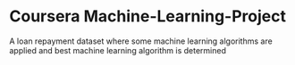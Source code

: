 # Coursera Machine-Learning-Project

A loan repayment dataset where some machine learning algorithms are applied and best machine learning algorithm is determined
